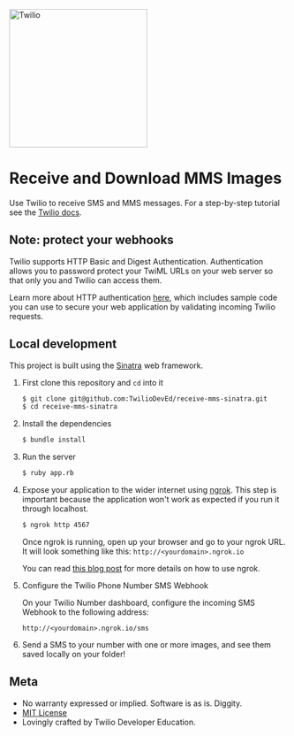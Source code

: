 <a href="https://www.twilio.com">
  <img src="https://static0.twilio.com/marketing/bundles/marketing/img/logos/wordmark-red.svg" alt="Twilio" width="250" />
</a>

# Receive and Download MMS Images
Use Twilio to receive SMS and MMS messages. For a step-by-step tutorial see the <a href="https://www.twilio.com/docs/guides/receive-and-download-images-incoming-mms-messages-ruby-sinatra">Twilio docs</a>.

## Note: protect your webhooks

Twilio supports HTTP Basic and Digest Authentication. Authentication allows you to password protect your TwiML URLs on your web server so that only you and Twilio can access them.

Learn more about HTTP authentication [here](https://www.twilio.com/docs/usage/security#http-authentication), which includes sample code you can use to secure your web application by validating incoming Twilio requests.

## Local development
This project is built using the [Sinatra](http://sinatrarb.com/) web framework.

1. First clone this repository and `cd` into it

   ```bash
   $ git clone git@github.com:TwilioDevEd/receive-mms-sinatra.git
   $ cd receive-mms-sinatra
   ```

2. Install the dependencies

   ```bash
   $ bundle install
   ```

3. Run the server

   ```bash
   $ ruby app.rb
   ```

4. Expose your application to the wider internet using [ngrok](http://ngrok.com). This step is important because the application won't work as expected if you run it through localhost.

   ```bash
   $ ngrok http 4567
   ```

   Once ngrok is running, open up your browser and go to your ngrok URL. It will look something like this: `http://<yourdomain>.ngrok.io`

   You can read [this blog post](https://www.twilio.com/blog/2015/09/6-awesome-reasons-to-use-ngrok-when-testing-webhooks.html) for more details on how to use ngrok.

5. Configure the Twilio Phone Number SMS Webhook

   On your Twilio Number dashboard, configure the incoming SMS Webhook to the following address:

   ```
   http://<yourdomain>.ngrok.io/sms
   ```

6. Send a SMS to your number with one or more images, and see them saved locally on your folder!

## Meta
* No warranty expressed or implied. Software is as is. Diggity.
* [MIT License](http://www.opensource.org/licenses/mit-license.html)
* Lovingly crafted by Twilio Developer Education.
